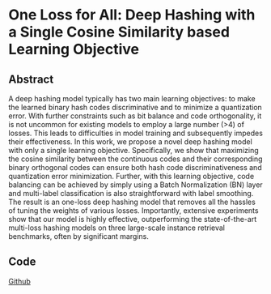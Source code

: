 # One Loss for All: Deep Hashing with a Single Cosine Similarity based Learning Objective

## Abstract

A deep hashing model typically has two main learning objectives: 
to make the learned binary hash codes discriminative and to minimize a quantization error. 
With further constraints such as bit balance and code orthogonality, 
it is not uncommon for existing models to employ a large number (>4) of losses. 
This leads to difficulties in model training and subsequently impedes their effectiveness.
In this work, we propose a novel deep hashing model with only a single learning objective. 
Specifically,  we show that maximizing the cosine similarity between the continuous codes 
and their corresponding binary orthogonal codes can ensure both hash code discriminativeness 
and  quantization error minimization. Further, with this learning objective, code balancing 
can be achieved by simply using a  Batch Normalization (BN) layer  and multi-label classification 
is also straightforward with label smoothing. The result is an one-loss deep hashing model that 
removes all the hassles of tuning the weights of various losses. Importantly, extensive experiments 
show that our model is highly effective, outperforming the state-of-the-art multi-loss hashing models 
on three large-scale instance retrieval benchmarks, often by significant margins. 

## Code 

[Github](https://github.com/kamwoh/orthohash)